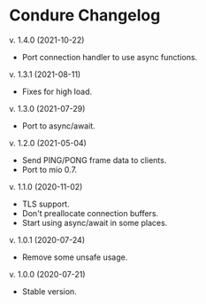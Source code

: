 Condure Changelog
=================

v. 1.4.0 (2021-10-22)

  * Port connection handler to use async functions.

v. 1.3.1 (2021-08-11)

  * Fixes for high load.

v. 1.3.0 (2021-07-29)

  * Port to async/await.

v. 1.2.0 (2021-05-04)

  * Send PING/PONG frame data to clients.
  * Port to mio 0.7.

v. 1.1.0 (2020-11-02)

  * TLS support.
  * Don't preallocate connection buffers.
  * Start using async/await in some places.

v. 1.0.1 (2020-07-24)

  * Remove some unsafe usage.

v. 1.0.0 (2020-07-21)

  * Stable version.
